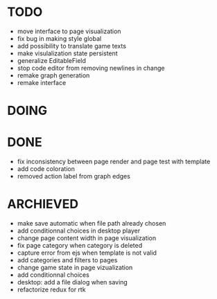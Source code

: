 # TODO

- move interface to page visualization
- fix bug in making style global
- add possibility to translate game texts
- make visulalization state persistent
- generalize EditableField
- stop code editor from removing newlines in change
- remake graph generation
- remake interface


# DOING


# DONE

- fix inconsistency between page render and page test with template
- add code coloration
- removed action label from graph edges


# ARCHIEVED

- make save automatic when file path already chosen
- add conditionnal choices in desktop player
- change page content width in page visualization
- fix page category when category is deleted
- capture error from ejs when template is not valid
- add categories and filters to pages
- change game state in page vizualization
- add conditionnal choices
- desktop: add a file dialog when saving
- refactorize redux for rtk